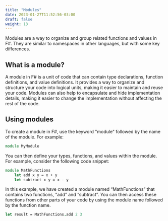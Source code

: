 ```yaml
---
title: "Modules"
date: 2023-01-27T11:52:56-03:00
draft: false
weight: 13
---
```


Modules are a way to organize and group related functions and values in F#. They are similar to namespaces in other languages, but with some key differences.

## What is a module?

A module in F# is a unit of code that can contain type declarations, function definitions, and value definitions. It provides a way to organize and structure your code into logical units, making it easier to maintain and reuse your code. Modules can also help to encapsulate and hide implementation details, making it easier to change the implementation without affecting the rest of the code.

## Using modules

To create a module in F#, use the keyword "module" followed by the name of the module. For example:

```fsharp
module MyModule
```
You can then define your types, functions, and values within the module. For example, consider the following code snippet:

```fsharp
module MathFunctions
    let add x y = x + y
    let subtract x y = x - y
```

In this example, we have created a module named “MathFunctions” that contains two functions, “add” and “subtract”. You can then access these functions from other parts of your code by using the module name followed by the function name.

```fsharp
let result = MathFunctions.add 2 3
```



